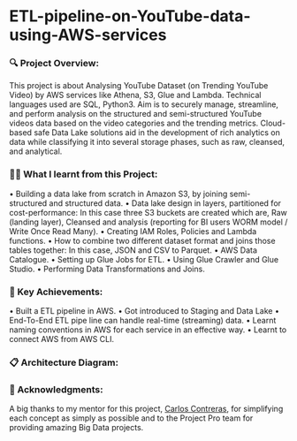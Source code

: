 # ETL-pipeline-on-YouTube-data-using-AWS-services

### 🔍 Project Overview:
This project is about Analysing YouTube Dataset (on Trending YouTube Video) by AWS services like Athena, S3, Glue and Lambda. Technical languages used are SQL, Python3. Aim is to securely manage, streamline, and perform analysis on the structured and semi-structured YouTube videos data based on the video categories and the trending metrics. Cloud-based safe Data Lake solutions aid in the development of rich analytics on data while classifying it into several storage phases, such as raw, cleansed, and analytical.

### 👩‍💻 What I learnt from this Project:
•	Building a data lake from scratch in Amazon S3, by joining semi-structured and structured data.
•	Data lake design in layers, partitioned for cost-performance: In this case three S3 buckets are created which are, Raw (landing layer), Cleansed and analysis (reporting for BI users WORM model / Write Once Read Many).
•	Creating IAM Roles, Policies and Lambda functions.
•	How to combine two different dataset format and joins those tables together: In this case, JSON and CSV to Parquet.
•	AWS Data Catalogue. 
•	Setting up Glue Jobs for ETL.
•	Using Glue Crawler and Glue Studio.
•	Performing Data Transformations and Joins.

### 🎯 Key Achievements:
•	Built a ETL pipeline in AWS.
•	Got introduced to Staging and Data Lake
•	End-To-End ETL pipe line can handle real-time (streaming) data.
•	Learnt naming conventions in AWS for each service in an effective way. 
•	Learnt to connect AWS from AWS CLI.

### 📋 Architecture Diagram:


### 🙏 Acknowledgments:
A big thanks to my mentor for this project, [Carlos Contreras]( https://www.linkedin.com/in/carloscontreras/), for simplifying each concept as simply as possible and to the Project Pro team for providing amazing Big Data projects. 
